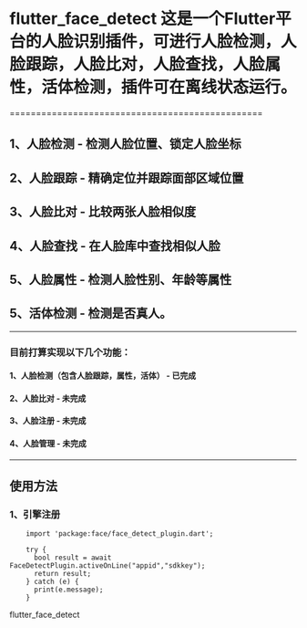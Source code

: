 # flutter_face_detect 这是一个Flutter平台的人脸识别插件，可进行人脸检测，人脸跟踪，人脸比对，人脸查找，人脸属性，活体检测，插件可在离线状态运行。
================================================
## 1、人脸检测 - 检测人脸位置、锁定人脸坐标
## 2、人脸跟踪 - 精确定位并跟踪面部区域位置
## 3、人脸比对 - 比较两张人脸相似度
## 4、人脸查找 - 在人脸库中查找相似人脸
## 5、人脸属性 - 检测人脸性别、年龄等属性
## 5、活体检测 - 检测是否真人。
----------------------
### 目前打算实现以下几个功能：
#### 1、人脸检测（包含人脸跟踪，属性，活体） - 已完成
#### 2、人脸比对 - 未完成
#### 3、人脸注册 - 未完成
#### 4、人脸管理 - 未完成

----------------------
## 使用方法
### 1、引擎注册
```
    import 'package:face/face_detect_plugin.dart';

    try {
      bool result = await FaceDetectPlugin.activeOnLine("appid","sdkkey");
      return result;
    } catch (e) {
      print(e.message);
    }
```
flutter_face_detect
